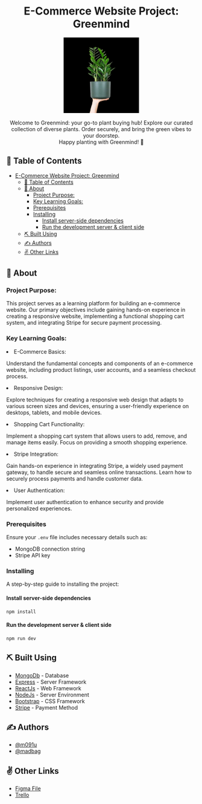<h1 align="center"> E-Commerce Website Project:  <br>
  Greenmind </h1>
<p align="center">
  <a href="" rel="noopener">
 <img width=200px height=200px src="./client/public/A4 - 1.png" alt="Project logo"></a>
</p>
<p align="center"> Welcome to Greenmind: your go-to plant buying hub! Explore our curated collection of diverse plants. Order securely, and bring the green vibes to your doorstep. 
<br>
Happy planting with Greenmind! 🌿
    <br> 
</p>

## 📝 Table of Contents
- [E-Commerce Website Project: Greenmind](#e-commerce-website-project-greenmind)
  - [📝 Table of Contents](#-table-of-contents)
  - [🧐 About ](#-about-)
    - [Project Purpose:](#project-purpose)
    - [Key Learning Goals:](#key-learning-goals)
    - [Prerequisites](#prerequisites)
    - [Installing](#installing)
      - [Install server-side dependencies](#install-server-side-dependencies)
      - [Run the development server \& client side](#run-the-development-server--client-side)
  - [⛏️ Built Using ](#️-built-using-)
  - [✍️ Authors ](#️-authors-)
  - [✌️ Other Links ](#️-other-links-)

## 🧐 About <a name = "about"></a>
### Project Purpose:
This project serves as a learning platform for building an e-commerce website. Our primary objectives include gaining hands-on experience in creating a responsive website, implementing a functional shopping cart system, and integrating Stripe for secure payment processing.

### Key Learning Goals:
<li>E-Commerce Basics:</li> 
<p>Understand the fundamental concepts and components of an e-commerce website, including product listings, user accounts, and a seamless checkout process.</p>

<li>Responsive Design:</li> 
<p>Explore techniques for creating a responsive web design that adapts to various screen sizes and devices, ensuring a user-friendly experience on desktops, tablets, and mobile devices.</p>

<li>Shopping Cart Functionality:</li> 
<p>Implement a shopping cart system that allows users to add, remove, and manage items easily. Focus on providing a smooth shopping experience.</p>

<li>Stripe Integration:</li> 
<p>Gain hands-on experience in integrating Stripe, a widely used payment gateway, to handle secure and seamless online transactions. Learn how to securely process payments and handle customer data.</p>

<li>User Authentication:</li> 
<p>Implement user authentication to enhance security and provide personalized experiences.</p>

### Prerequisites
Ensure your `.env` file includes necessary details such as:
- MongoDB connection string
- Stripe API key

### Installing
A step-by-step guide to installing the project:

#### Install server-side dependencies
```
npm install
```

#### Run the development server & client side
```
npm run dev
```

## ⛏️ Built Using <a name = "built_using"></a>
- [MongoDb](https://www.mongodb.com/) - Database
- [Express](https://expressjs.com/) - Server Framework
- [ReactJs](https://react.dev/) - Web Framework
- [NodeJs](https://nodejs.org/en/) - Server Environment
- [Bootstrap](https://getbootstrap.com/) - CSS Framework
- [Stripe](https://stripe.com/docs/testing) - Payment Method

## ✍️ Authors <a name = "authors"></a>
- [@m091u](https://github.com/m091u) 
- [@madbag](https://github.com/madbag)

## ✌️ Other Links <a name = "acknowledgement"></a>
- [Figma File](https://www.figma.com/file/ew0smMXYJk39alxCfxtiTV/E-commerce-Project?type=whiteboard&t=TfknHzp0GRhdaxdC-0)
- [Trello](https://trello.com/b/5leUip5x/e-commerce-website)

